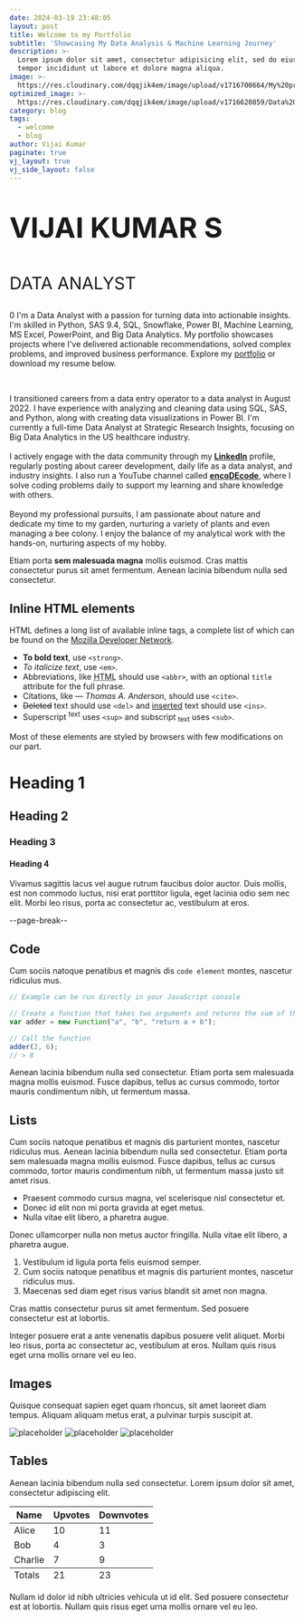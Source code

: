 ```yaml
---
date: 2024-03-19 23:48:05
layout: post
title: Welcome to my Portfolio
subtitle: 'Showcasing My Data Analysis & Machine Learning Journey'
description: >-
  Lorem ipsum dolor sit amet, consectetur adipisicing elit, sed do eiusmod
  tempor incididunt ut labore et dolore magna aliqua.
image: >-
  https://res.cloudinary.com/dqqjik4em/image/upload/v1716700664/My%20profile_shadow.png
optimized_image: >-
  https://res.cloudinary.com/dqqjik4em/image/upload/v1716620859/Data%20analytics2_flip.jpg
category: blog
tags:
  - welcome
  - blog
author: Vijai Kumar
paginate: true
vj_layout: true
vj_side_layout: false
---
```

<p style="font-size: 50px;"><b>VIJAI KUMAR S</b></p>
<p style="font-size: 30px;">DATA ANALYST</p>0
I'm a Data Analyst with a passion for turning data into actionable insights. I'm skilled in Python, SAS 9.4, SQL, Snowflake, Power BI, Machine Learning, MS Excel, PowerPoint, and Big Data Analytics. My portfolio showcases projects where I've delivered actionable recommendations, solved complex problems, and improved business performance. Explore my <a href="https://vijaikumarsvk.github.io/">portfolio</a>  or download my resume below.

<a href="https://drive.google.com/file/d/1Cq7U58bsMB4uf3tslzLcMrEF_j-I39vy/view?usp=sharing" class = "vj_resume_download_button" style="color:white;" onMouseOver="this.style.color='black'" onMouseOut="this.style.color='white'">DOWNLOAD MY RESUME</a>

<!-- > Curabitur blandit tempus porttitor. Nullam quis risus eget urna mollis ornare vel eu leo. Nullam id dolor id nibh ultricies vehicula ut id elit. -->

<!-- <div class = 'container_vj'>
<div class = 'about_me_text_vj'> -->
<p>
I transitioned careers from a data entry operator to a data analyst in August 2022. I have experience with analyzing and cleaning data using SQL, SAS, and Python, along with creating data visualizations in Power BI. I'm currently a full-time Data Analyst at Strategic Research Insights, focusing on Big Data Analytics in the US healthcare industry.
<br><br>
I actively engage with the data community through my <b><a href = "https://www.linkedin.com/in/vijai-kumar-s/">LinkedIn</a></b> profile, regularly posting about career development, daily life as a data analyst, and industry insights. I also run a YouTube channel called <b><a href = "https://www.youtube.com/@encoDEcode1">encoDEcode</a></b>, where I solve coding problems daily to support my learning and share knowledge with others.
<br><br>
Beyond my professional pursuits, I am passionate about nature and dedicate my time to my garden, nurturing a variety of plants and even managing a bee colony. I enjoy the balance of my analytical work with the hands-on, nurturing aspects of my hobby.
</p>


Etiam porta **sem malesuada magna** mollis euismod. Cras mattis consectetur purus sit amet fermentum. Aenean lacinia bibendum nulla sed consectetur.

## Inline HTML elements

HTML defines a long list of available inline tags, a complete list of which can be found on the [Mozilla Developer Network](https://developer.mozilla.org/en-US/docs/Web/HTML/Element).

* **To bold text**, use `<strong>`.
* *To italicize text*, use `<em>`.
* Abbreviations, like <abbr title="HyperText Markup Langage">HTML</abbr> should use `<abbr>`, with an optional `title` attribute for the full phrase.
* Citations, like <cite>&mdash; Thomas A. Anderson</cite>, should use `<cite>`.
* <del>Deleted</del> text should use `<del>` and <ins>inserted</ins> text should use `<ins>`.
* Superscript <sup>text</sup> uses `<sup>` and subscript <sub>text</sub> uses `<sub>`.

Most of these elements are styled by browsers with few modifications on our part.

# Heading 1

## Heading 2

### Heading 3

#### Heading 4

Vivamus sagittis lacus vel augue rutrum faucibus dolor auctor. Duis mollis, est non commodo luctus, nisi erat porttitor ligula, eget lacinia odio sem nec elit. Morbi leo risus, porta ac consectetur ac, vestibulum at eros.

--page-break--

## Code

Cum sociis natoque penatibus et magnis dis `code element` montes, nascetur ridiculus mus.

```js
// Example can be run directly in your JavaScript console

// Create a function that takes two arguments and returns the sum of those arguments
var adder = new Function("a", "b", "return a + b");

// Call the function
adder(2, 6);
// > 8
```

Aenean lacinia bibendum nulla sed consectetur. Etiam porta sem malesuada magna mollis euismod. Fusce dapibus, tellus ac cursus commodo, tortor mauris condimentum nibh, ut fermentum massa.

## Lists

Cum sociis natoque penatibus et magnis dis parturient montes, nascetur ridiculus mus. Aenean lacinia bibendum nulla sed consectetur. Etiam porta sem malesuada magna mollis euismod. Fusce dapibus, tellus ac cursus commodo, tortor mauris condimentum nibh, ut fermentum massa justo sit amet risus.

* Praesent commodo cursus magna, vel scelerisque nisl consectetur et.
* Donec id elit non mi porta gravida at eget metus.
* Nulla vitae elit libero, a pharetra augue.

Donec ullamcorper nulla non metus auctor fringilla. Nulla vitae elit libero, a pharetra augue.

1. Vestibulum id ligula porta felis euismod semper.
2. Cum sociis natoque penatibus et magnis dis parturient montes, nascetur ridiculus mus.
3. Maecenas sed diam eget risus varius blandit sit amet non magna.

Cras mattis consectetur purus sit amet fermentum. Sed posuere consectetur est at lobortis.

Integer posuere erat a ante venenatis dapibus posuere velit aliquet. Morbi leo risus, porta ac consectetur ac, vestibulum at eros. Nullam quis risus eget urna mollis ornare vel eu leo.

## Images

Quisque consequat sapien eget quam rhoncus, sit amet laoreet diam tempus. Aliquam aliquam metus erat, a pulvinar turpis suscipit at.

![placeholder](https://placehold.it/800x400 "Large example image") ![placeholder](https://placehold.it/400x200 "Medium example image") ![placeholder](https://placehold.it/200x200 "Small example image")

## Tables

Aenean lacinia bibendum nulla sed consectetur. Lorem ipsum dolor sit amet, consectetur adipiscing elit.

<table>
  <thead>
    <tr>
      <th>Name</th>
      <th>Upvotes</th>
      <th>Downvotes</th>
    </tr>
  </thead>
  <tfoot>
    <tr>
      <td>Totals</td>
      <td>21</td>
      <td>23</td>
    </tr>
  </tfoot>
  <tbody>
    <tr>
      <td>Alice</td>
      <td>10</td>
      <td>11</td>
    </tr>
    <tr>
      <td>Bob</td>
      <td>4</td>
      <td>3</td>
    </tr>
    <tr>
      <td>Charlie</td>
      <td>7</td>
      <td>9</td>
    </tr>
  </tbody>
</table>

Nullam id dolor id nibh ultricies vehicula ut id elit. Sed posuere consectetur est at lobortis. Nullam quis risus eget urna mollis ornare vel eu leo.
